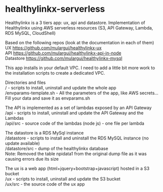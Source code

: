 # healthylinkx-serverless
Healthylinkx is a 3 tiers app: ux, api and datastore. Implementation of Healthylinkx using AWS serverless resources (S3, API Gateway, Lambda, RDS MySQL, CloudShell)

Based on the following repos (look at the documentation in each of them)  
UX https://github.com/mulargui/healthylinkx-ux  
API https://github.com/mulargui/healthylinkx-api-in-node  
Datastore https://github.com/mulargui/healthylinkx-mysql

This app installs in your default VPC. I need to add a little bit more work to the installation scripts 
to create a dedicated VPC.

Directories and files  
/ - scripts to install, uninstall and update the whole app  
/envparams-template.sh - All the parameters of the app, like AWS secrets...
Fill your data and save it as envparams.sh

The API is implemented as a set of lambdas exposed by an API Gateway  
/api - scripts to install, uninstall and update the API Gateway and the Lambdas  
/api/src - source code of the lambdas (node js) - one file per lambda  

The datastore is a RDS MySql instance  
/datastore - scripts to install and uninstall the RDS MySQL instance (no update available)  
/datastore/src - dump of the healthylinkx database  
Note: Removed the table npidata1 from the original dump file as it was causing errors due its size  

The ux is a web app (html+jquery+bootstrap+javascript) hosted in a S3 bucket  
/ux - scripts to install, uninstall and update the S3 bucket  
/ux/src - the source code of the ux app 


